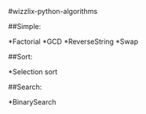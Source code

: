 #wizzlix-python-algorithms

##Simple:

*Factorial
*GCD
*ReverseString
*Swap

##Sort:

*Selection sort

##Search:

*BinarySearch